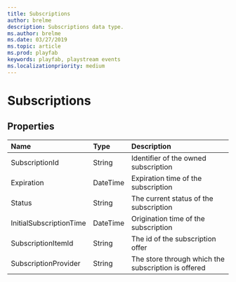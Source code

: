 ```yaml
---
title: Subscriptions
author: brelme
description: Subscriptions data type.
ms.author: brelme
ms.date: 03/27/2019
ms.topic: article
ms.prod: playfab
keywords: playfab, playstream events
ms.localizationpriority: medium
---
```


# Subscriptions

## Properties

|Name|Type|Description|
| :--------------------|:-------------------|:----------------------|
|SubscriptionId|String|Identifier of the owned subscription|
|Expiration|DateTime|Expiration time of the subscription|
|Status|String|The current status of the subscription|
|InitialSubscriptionTime|DateTime|Origination time of the subscription|
|SubscriptionItemId|String|The id of the subscription offer|
|SubscriptionProvider|String|The store through which the subscription is offered|
